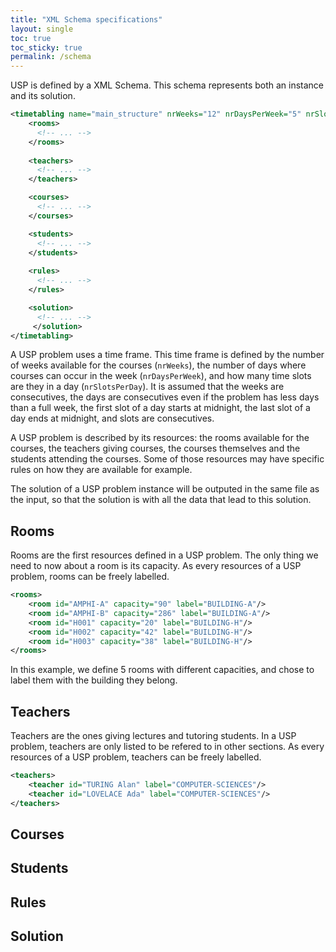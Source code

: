 ```yaml
---
title: "XML Schema specifications"
layout: single
toc: true
toc_sticky: true
permalink: /schema
---
```


USP is defined by a XML Schema.
This schema represents both an instance and its solution.

```xml
<timetabling name="main_structure" nrWeeks="12" nrDaysPerWeek="5" nrSlotsPerDay="1440">
    <rooms>
      <!-- ... -->
    </rooms>
  
    <teachers>
      <!-- ... -->
    </teachers>

    <courses>
      <!-- ... -->
    </courses>

    <students>
      <!-- ... -->
    </students>
    
    <rules>
      <!-- ... -->
    </rules>

    <solution>
      <!-- ... -->
     </solution>
</timetabling>
```

A USP problem uses a time frame.
This time frame is defined by the number of weeks available for the courses (`nrWeeks`), the number of days where courses can occur in the week (`nrDaysPerWeek`), and how many time slots are they in a day (`nrSlotsPerDay`).
It is assumed that the weeks are consecutives, the days are consecutives even if the problem has less days than a full week, the first slot of a day starts at midnight, the last slot of a day ends at midnight, and slots are consecutives.

A USP problem is described by its resources: the rooms available for the courses, the teachers giving courses, the courses themselves and the students attending the courses.
Some of those resources may have specific rules on how they are available for example.

The solution of a USP problem instance will be outputed in the same file as the input, so that the solution is with all the data that lead to this solution.

## Rooms

Rooms are the first resources defined in a USP problem.
The only thing we need to now about a room is its capacity.
As every resources of a USP problem, rooms can be freely labelled.

```xml
<rooms>
	<room id="AMPHI-A" capacity="90" label="BUILDING-A"/>
	<room id="AMPHI-B" capacity="286" label="BUILDING-A"/>
	<room id="H001" capacity="20" label="BUILDING-H"/>
	<room id="H002" capacity="42" label="BUILDING-H"/>
	<room id="H003" capacity="38" label="BUILDING-H"/>
</rooms>
```

In this example, we define 5 rooms with different capacities, and chose to label them with the building they belong.

## Teachers

Teachers are the ones giving lectures and tutoring students.
In a USP problem, teachers are only listed to be refered to in other sections.
As every resources of a USP problem, teachers can be freely labelled.

```xml
<teachers>
    <teacher id="TURING Alan" label="COMPUTER-SCIENCES"/>
    <teacher id="LOVELACE Ada" label="COMPUTER-SCIENCES"/>
</teachers>
```

## Courses

## Students

## Rules

## Solution
